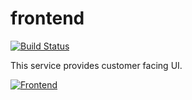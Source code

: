 # frontend

[![Build Status](https://github.com/acme-corp-tech/frontend/workflows/test-unit/badge.svg)](https://github.com/acme-corp-tech/frontend/actions?query=branch%3Amaster+workflow%3Atest-unit)

This service provides customer facing UI.

[![Frontend](https://raw.githubusercontent.com/wiki/acme-corp-tech/architecture/frontend_system.svg)](https://github.com/acme-corp-tech/architecture/wiki/Acme-Services#frontend-service)
